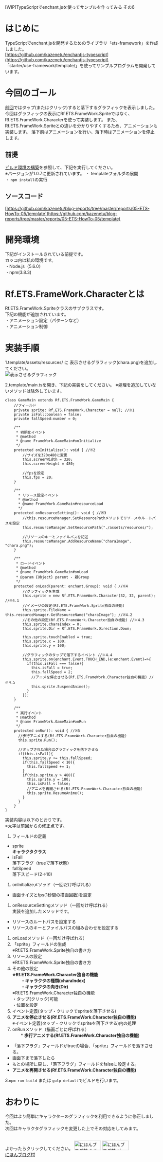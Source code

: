 [WIP]TypeScriptでenchant.jsを使ってサンプルを作ってみる その6

# はじめに
TypeScriptでenchant.jsを開発するためのライブラリ「ets-framework」を作成しました。  
[https://github.com/kazenetu/enchantjs-typescript](https://github.com/kazenetu/enchantjs-typescript)  
「starter/use-framework/template/」を使ってサンプルプログラムを開発しています。

# 今回のゴール
[前回](http://kazenetu.exblog.jp/22908182/)ではタップ(またはクリック)すると落下するグラフィックを表示しました。
今回はグラフィックの表示にRf.ETS.FrameWork.Spriteではなく、Rf.ETS.FrameWork.Characterを使って実装します。
また、Rf.ETS.FrameWork.Spriteとの違いを分かりやすくするため、アニメーションも実装します。
落下前はアニメーションを行い、落下時はアニメーションを停止します。

##  前提
[ビルド環境の構築](http://kazenetu.exblog.jp/22812282/)を参照して、下記を実行してください。  
※バージョンが1.0.7に更新されています。
・ templateフォルダの展開  
・ ```npm install```の実行  

## ソースコード
[https://github.com/kazenetu/blog-reports/tree/master/reports/05-ETS-HowTo-05/template](https://github.com/kazenetu/blog-reports/tree/master/reports/05-ETS-HowTo-05/template)

# 開発環境
下記がインストールされている前提です。  
カッコ内は私の環境です。  
・Node.js（5.6.0）  
・npm(3.8.3)  

# Rf.ETS.FrameWork.Characterとは
Rf.ETS.FrameWork.Spriteクラスのサブクラスです。  
下記の機能が追加されています。  
・アニメーション設定（パターンなど）  
・アニメーション制御  

# 実装手順
1.template/assets/resources/ に 表示させるグラフィック(chara.png)を追加してください。  
![表示させるグラフィック](./template/assets/resources/chara.png)

2.template/main.tsを開き、下記の実装をしてください。
※処理を追加していないメソッドは除外しています。

``` typesctipt
class GameMain extends Rf.ETS.FrameWork.GameMain {
    //フィールド
    private sprite: Rf.ETS.FrameWork.Character = null; //※1
    private isFall:boolean = false;
    private fallSpeed:number = 0;

    /**
     * 初期化イベント
     * @method
     * @name FrameWork.GameMain#onInitialize
     */
    protected onInitialize(): void { //※2
        //サイズを320x480に変更
        this.screenWidth = 320;
        this.screenHeight = 480;

        //fpsを設定
        this.fps = 20;
    }

    /**
      * リソース設定イベント
      * @method
      * @name FrameWork.GameMain#resourceLoad
      */
    protected onResourceSetting(): void { //※3
        //this.resourceManager.SetResourcePathメソッドでリソースのルートパスを設定
        this.resourceManager.SetResourcePath("./assets/resources/");

        //リソースのキーとファイルパスを記述
        this.resourceManager.AddResourceName("charaImage", "chara.png");
    }

    /**
     * ロードイベント
     * @method
     * @name FrameWork.GameMain#onLoad
     * @param {Object} parent - 親Group
     */
    protected onLoad(parent: enchant.Group): void { //※4
        //グラフィックを生成
        this.sprite = new Rf.ETS.FrameWork.Character(32, 32, parent); //※4.1
        //イメージの設定(Rf.ETS.FrameWork.Sprite独自の機能)
        this.sprite.FileName = this.resourceManager.GetResourceName("charaImage"); //※4.2
        //その他の設定(Rf.ETS.FrameWork.Character独自の機能) //※4.3
        this.sprite.charaIndex = 0;
        this.sprite.Dir = Rf.ETS.FrameWork.Direction.Down;

        this.sprite.touchEnabled = true;
        this.sprite.x = 100;
        this.sprite.y = 100;

        //グラフィックのタップで落下するイベント //※4.4
        this.sprite.on(enchant.Event.TOUCH_END,(e:enchant.Event)=>{
          if(this.isFall === false){
            this.isFall = true;
            this.fallSpeed = 2;
            //アニメを停止させる(Rf.ETS.FrameWork.Character独自の機能) //※4.5
            this.sprite.SuspendAnime();
          }
        });
    }

    /**
     * 実行イベント
     * @method
     * @name FrameWork.GameMain#onRun
     */
    protected onRun(): void { //※5
      //歩行アニメする(Rf.ETS.FrameWork.Character独自の機能)
      this.sprite.Run();

      //タップされた場合はグラフィックを落下させる
      if(this.isFall){
        this.sprite.y += this.fallSpeed;
        if(this.fallSpeed < 10){
          this.fallSpeed += 1;
        }
        if(this.sprite.y > 480){
          this.sprite.y = 100;
          this.isFall = false;
          //アニメを再開させる(Rf.ETS.FrameWork.Character独自の機能)
          this.sprite.ResumeAnime();
        }
      }
    }
}
```

実装内容は以下のとおりです。  
※太字は前回からの修正点です。
1. フィールドの定義  
 * sprite  
   __キャラクタクラス__
 * isFall  
   落下フラグ（trueで落下状態）
 * fallSpeed  
   落下スピード(2->10)
1. onInitializeメソッド（一回だけ呼ばれる）  
 * 画面サイズとfps(1秒間の描画回数)を設定
1. onResourceSettingメソッド（一回だけ呼ばれる）  
実装を追加したメソッドです。  
 * リソースのルートパスを設定する
 * リソースのキーとファイルパスの組み合わせを設定する
1. onLoadメソッド（一回だけ呼ばれる）
 1. 「sprite」フィールドの生成  
 ※Rf.ETS.FrameWork.Sprite独自の書き方
 1. リソースの設定  
 ※Rf.ETS.FrameWork.Sprite独自の書き方
 1. その他の設定  
 __※Rf.ETS.FrameWork.Character独自の機能__  
　　__・キャラクタの種類(charaIndex)__  
　　__・キャラクタの向き(Dir)__  
 ※Rf.ETS.FrameWork.Character独自の機能  
  ・タップ(クリック)可能  
  ・位置を設定  
 1. イベント定義(タップ・クリックでspriteを落下させる)
 1. __アニメを停止させる(Rf.ETS.FrameWork.Character独自の機能)__  
 ※イベント定義(タップ・クリックでspriteを落下させる)内の処理
1. onRunメソッド（描画ごとに呼ばれる）  
　　* __歩行アニメする(Rf.ETS.FrameWork.Character独自の機能)__  
  * 「落下フラグ」フィールドがtrueの場合、「sprite」フィールドを落下させる。  
  * 画面下まで落下したら
   * もとの場所に戻し、「落下フラグ」フィールドをfalseに設定する。  
   * __アニメを再開させる(Rf.ETS.FrameWork.Character独自の機能)__

3.```npm run build``` または ```gulp default```でビルドを行います。

# おわりに
今回はより簡単にキャラクターのグラフィックを利用できるように修正しました。  
次回はキャラクタグラフィックを変更した上でその対応をしてみます。

<br>
よかったらクリックしてください。  
<a href="http://it.blogmura.com/"><img src="http://it.blogmura.com/img/it88_31.gif" width="88" height="31" border="0" alt="にほんブログ村 ＩＴ技術ブログへ" /></a>  
<a href="http://game.blogmura.com/game_work/"><img src="http://game.blogmura.com/game_work/img/game_work88_31.gif" width="88" height="31" border="0" alt="にほんブログ村 ゲームブログ ゲーム制作へ" /></a><br /><a href="http://game.blogmura.com/game_work/">にほんブログ村</a>
